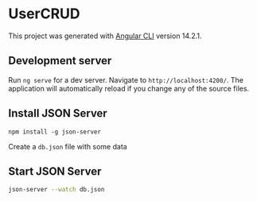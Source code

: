 # UserCRUD

This project was generated with [Angular CLI](https://github.com/angular/angular-cli) version 14.2.1.

## Development server

Run `ng serve` for a dev server. Navigate to `http://localhost:4200/`. The application will automatically reload if you change any of the source files.

## Install JSON Server 

```
npm install -g json-server
```

Create a `db.json` file with some data

## Start JSON Server

```bash
json-server --watch db.json
```